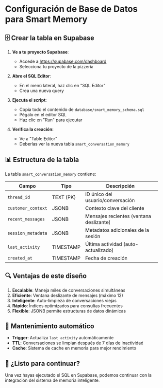 # Configuración de Base de Datos para Smart Memory

## 🗄️ Crear la tabla en Supabase

1. **Ve a tu proyecto Supabase**:
   - Accede a https://supabase.com/dashboard
   - Selecciona tu proyecto de la pizzería

2. **Abre el SQL Editor**:
   - En el menú lateral, haz clic en "SQL Editor"
   - Crea una nueva query

3. **Ejecuta el script**:
   - Copia todo el contenido de `database/smart_memory_schema.sql`
   - Pégalo en el editor SQL
   - Haz clic en "Run" para ejecutar

4. **Verifica la creación**:
   - Ve a "Table Editor" 
   - Deberías ver la nueva tabla `smart_conversation_memory`

## 📊 Estructura de la tabla

La tabla `smart_conversation_memory` contiene:

| Campo | Tipo | Descripción |
|-------|------|-------------|
| `thread_id` | TEXT (PK) | ID único del usuario/conversación |
| `customer_context` | JSONB | Contexto clave del cliente |
| `recent_messages` | JSONB | Mensajes recientes (ventana deslizante) |
| `session_metadata` | JSONB | Metadatos adicionales de la sesión |
| `last_activity` | TIMESTAMP | Última actividad (auto-actualizado) |
| `created_at` | TIMESTAMP | Fecha de creación |

## 🔍 Ventajas de este diseño

1. **Escalable**: Maneja miles de conversaciones simultáneas
2. **Eficiente**: Ventana deslizante de mensajes (máximo 12)
3. **Inteligente**: Auto-limpieza de conversaciones viejas
4. **Rápido**: Índices optimizados para consultas frecuentes
5. **Flexible**: JSONB permite estructuras de datos dinámicas

## 🧹 Mantenimiento automático

- **Trigger**: Actualiza `last_activity` automáticamente
- **TTL**: Conversaciones se limpian después de 7 días de inactividad
- **Cache**: Sistema de cache en memoria para mejor rendimiento

## 🚀 ¿Listo para continuar?

Una vez hayas ejecutado el SQL en Supabase, podemos continuar con la integración del sistema de memoria inteligente. 